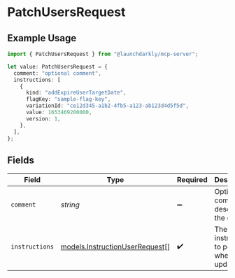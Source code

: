 # PatchUsersRequest

## Example Usage

```typescript
import { PatchUsersRequest } from "@launchdarkly/mcp-server";

let value: PatchUsersRequest = {
  comment: "optional comment",
  instructions: [
    {
      kind: "addExpireUserTargetDate",
      flagKey: "sample-flag-key",
      variationId: "ce12d345-a1b2-4fb5-a123-ab123d4d5f5d",
      value: 1653469200000,
      version: 1,
    },
  ],
};
```

## Fields

| Field                                                                  | Type                                                                   | Required                                                               | Description                                                            | Example                                                                |
| ---------------------------------------------------------------------- | ---------------------------------------------------------------------- | ---------------------------------------------------------------------- | ---------------------------------------------------------------------- | ---------------------------------------------------------------------- |
| `comment`                                                              | *string*                                                               | :heavy_minus_sign:                                                     | Optional comment describing the change                                 | optional comment                                                       |
| `instructions`                                                         | [models.InstructionUserRequest](../models/instructionuserrequest.md)[] | :heavy_check_mark:                                                     | The instructions to perform when updating                              |                                                                        |